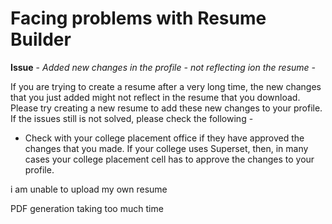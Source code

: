# Facing problems with Resume Builder

**Issue** - _Added new changes in the profile - not reflecting ion the resume -_

If you are trying to create a resume after a very long time, the new changes that you just added might not reflect in the resume that you download. Please try creating a new resume to add these new changes to your profile. If the issues still is not solved, please check the following - 

* Check with your college placement office if they have approved the changes that you made. If your college uses Superset, then, in many cases your college placement cell has to approve the changes to your profile.

i am unable to upload my own resume 

PDF generation taking too much time





